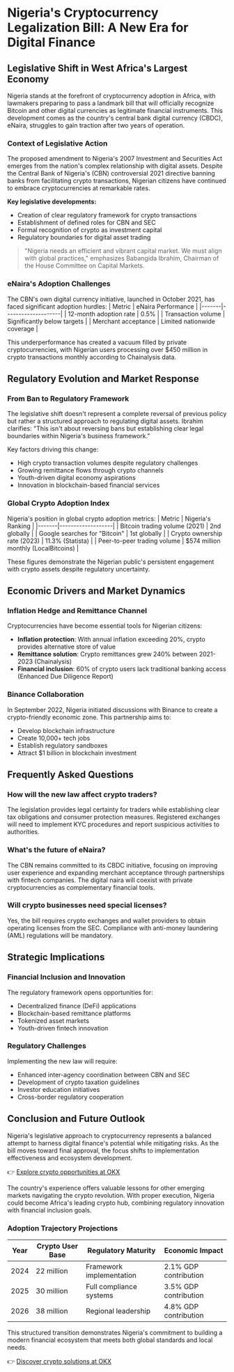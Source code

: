 # Nigeria's Cryptocurrency Legalization Bill: A New Era for Digital Finance

## Legislative Shift in West Africa's Largest Economy

Nigeria stands at the forefront of cryptocurrency adoption in Africa, with lawmakers preparing to pass a landmark bill that will officially recognize Bitcoin and other digital currencies as legitimate financial instruments. This development comes as the country's central bank digital currency (CBDC), eNaira, struggles to gain traction after two years of operation.

### Context of Legislative Action

The proposed amendment to Nigeria's 2007 Investment and Securities Act emerges from the nation's complex relationship with digital assets. Despite the Central Bank of Nigeria's (CBN) controversial 2021 directive banning banks from facilitating crypto transactions, Nigerian citizens have continued to embrace cryptocurrencies at remarkable rates. 

**Key legislative developments:**
- Creation of clear regulatory framework for crypto transactions
- Establishment of defined roles for CBN and SEC
- Formal recognition of crypto as investment capital
- Regulatory boundaries for digital asset trading

> "Nigeria needs an efficient and vibrant capital market. We must align with global practices," emphasizes Babangida Ibrahim, Chairman of the House Committee on Capital Markets.

### eNaira's Adoption Challenges

The CBN's own digital currency initiative, launched in October 2021, has faced significant adoption hurdles:
| Metric | eNaira Performance |
|-------|--------------------|
| 12-month adoption rate | 0.5% |
| Transaction volume | Significantly below targets |
| Merchant acceptance | Limited nationwide coverage |

This underperformance has created a vacuum filled by private cryptocurrencies, with Nigerian users processing over $450 million in crypto transactions monthly according to Chainalysis data.

## Regulatory Evolution and Market Response

### From Ban to Regulatory Framework

The legislative shift doesn't represent a complete reversal of previous policy but rather a structured approach to regulating digital assets. Ibrahim clarifies: "This isn't about reversing bans but establishing clear legal boundaries within Nigeria's business framework."

Key factors driving this change:
- High crypto transaction volumes despite regulatory challenges
- Growing remittance flows through crypto channels
- Youth-driven digital economy aspirations
- Innovation in blockchain-based financial services

### Global Crypto Adoption Index

Nigeria's position in global crypto adoption metrics:
| Metric | Nigeria's Ranking |
|-------|-------------------|
| Bitcoin trading volume (2021) | 2nd globally |
| Google searches for "Bitcoin" | 1st globally |
| Crypto ownership rate (2023) | 11.3% (Statista) |
| Peer-to-peer trading volume | $574 million monthly (LocalBitcoins) |

These figures demonstrate the Nigerian public's persistent engagement with crypto assets despite regulatory uncertainty.

## Economic Drivers and Market Dynamics

### Inflation Hedge and Remittance Channel

Cryptocurrencies have become essential tools for Nigerian citizens:
- **Inflation protection**: With annual inflation exceeding 20%, crypto provides alternative store of value
- **Remittance solution**: Crypto remittances grew 240% between 2021-2023 (Chainalysis)
- **Financial inclusion**: 60% of crypto users lack traditional banking access (Enhanced Due Diligence Report)

### Binance Collaboration

In September 2022, Nigeria initiated discussions with Binance to create a crypto-friendly economic zone. This partnership aims to:
- Develop blockchain infrastructure
- Create 10,000+ tech jobs
- Establish regulatory sandboxes
- Attract $1 billion in blockchain investment

## Frequently Asked Questions

### How will the new law affect crypto traders?

The legislation provides legal certainty for traders while establishing clear tax obligations and consumer protection measures. Registered exchanges will need to implement KYC procedures and report suspicious activities to authorities.

### What's the future of eNaira?

The CBN remains committed to its CBDC initiative, focusing on improving user experience and expanding merchant acceptance through partnerships with fintech companies. The digital naira will coexist with private cryptocurrencies as complementary financial tools.

### Will crypto businesses need special licenses?

Yes, the bill requires crypto exchanges and wallet providers to obtain operating licenses from the SEC. Compliance with anti-money laundering (AML) regulations will be mandatory.

## Strategic Implications

### Financial Inclusion and Innovation

The regulatory framework opens opportunities for:
- Decentralized finance (DeFi) applications
- Blockchain-based remittance platforms
- Tokenized asset markets
- Youth-driven fintech innovation

### Regulatory Challenges

Implementing the new law will require:
- Enhanced inter-agency coordination between CBN and SEC
- Development of crypto taxation guidelines
- Investor education initiatives
- Cross-border regulatory cooperation

## Conclusion and Future Outlook

Nigeria's legislative approach to cryptocurrency represents a balanced attempt to harness digital finance's potential while mitigating risks. As the bill moves toward final approval, the focus shifts to implementation effectiveness and ecosystem development.

👉 [Explore crypto opportunities at OKX](https://bit.ly/okx-bonus)

The country's experience offers valuable lessons for other emerging markets navigating the crypto revolution. With proper execution, Nigeria could become Africa's leading crypto hub, combining regulatory innovation with financial inclusion goals.

### Adoption Trajectory Projections

| Year | Crypto User Base | Regulatory Maturity | Economic Impact |
|------|------------------|---------------------|-----------------|
| 2024 | 22 million | Framework implementation | 2.1% GDP contribution |
| 2025 | 30 million | Full compliance systems | 3.5% GDP contribution |
| 2026 | 38 million | Regional leadership | 4.8% GDP contribution |

This structured transition demonstrates Nigeria's commitment to building a modern financial ecosystem that meets both global standards and local needs.

👉 [Discover crypto solutions at OKX](https://bit.ly/okx-bonus)